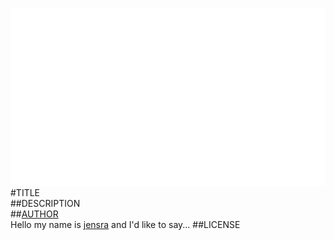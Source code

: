 ![image](screenshot.png)  
#TITLE  
##DESCRIPTION  
##[AUTHOR](https://github.com/jensra)  
Hello my name is [jensra](https://github.com/jensra) and I'd like to say... 
##LICENSE  
